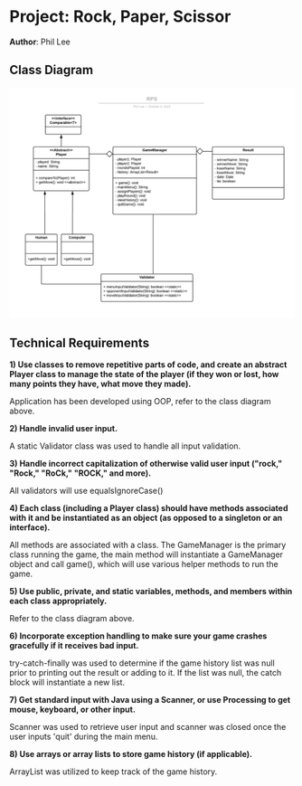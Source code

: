 # Project: Rock, Paper, Scissor

**Author**: Phil Lee

## Class Diagram

![alt text](img/RPC.png "class-diagram")

## Technical Requirements

**1) Use classes to remove repetitive parts of code, and create an abstract Player class to manage the state of the player (if they won or lost, how many points they have, what move they made).**

Application has been developed using OOP, refer to the class diagram above.


**2) Handle invalid user input.**

A static Validator class was used to handle all input validation.

**3) Handle incorrect capitalization of otherwise valid user input ("rock," "Rock," "RoCk," "ROCK," and more).**

All validators will use equalsIgnoreCase()

**4) Each class (including a Player class) should have methods associated with it and be instantiated as an object (as opposed to a singleton or an interface).**

All methods are associated with a class. The GameManager is the primary class running the game, the main method will instantiate a GameManager object and call game(), which will use various helper methods to run the game.

**5) Use public, private, and static variables, methods, and members within each class appropriately.**

Refer to the class diagram above.

**6) Incorporate exception handling to make sure your game crashes gracefully if it receives bad input.**

try-catch-finally was used to determine if the game history list was null prior to printing out the result or adding to it. If the list was null, the catch block will instantiate a new list.

**7) Get standard input with Java using a Scanner, or use Processing to get mouse, keyboard, or other input.**

Scanner was used to retrieve user input and scanner was closed once the user inputs 'quit' during the main menu.

**8) Use arrays or array lists to store game history (if applicable).**

ArrayList was utilized to keep track of the game history.